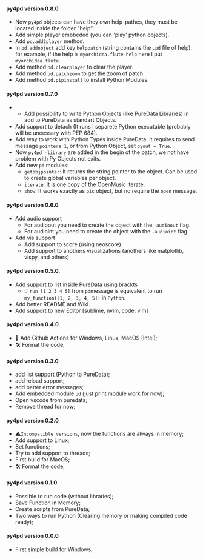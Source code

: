 #### py4pd version 0.8.0

* Now `py4pd` objects can have they own help-pathes, they must be located inside the folder "help".
* Add simple player embbeded (you can 'play' python objects).
* Add `pd.add2player` method.
* In `pd.addobject` add key `helppatch` (string contains the `.pd` file of help), for example, if the help is `myorchidea.flute-help` here I put `myorchidea.flute`.
* Add method `pd.clearplayer` to clear the player.
* Add method `pd.patchzoom` to get the zoom of patch.
* Add method `pd.pipinstall` to install Python Modules.


#### py4pd version 0.7.0
* * Add possibility to write Python Objects (like PureData Libraries) in add to PureData as standart Objects.
* Add support to detach (It runs I separete Python executable (probably will be uncessary with PEP 684).
* Add way to work with Python Types inside PureData. It requires to send message `pointers 1`, or from Python Object, set `pyout = True`.
* Now `py4pd -library` are added in the begin of the patch, we not have problem with Py Objects not exits.
* Add new `pd` modules:
	* `getobjpointer`: It returns the string pointer to the object. Can be used to create global variables per object.
	* `iterate`: It is one copy of the OpenMusic iterate.
	* `show`: It works exactly as `pic` object, but no require the `open` message.

#### py4pd version 0.6.0
* Add audio support
  * For audioout you need to create the object with the `-audioout` flag. 
  * For audioint you need to create the object with the `-audioint` flag.
* Add vis support
  * Add support to score (using neoscore)
  * Add support to anothers visualizations (anothers like matplotlib, vispy, and others)

#### py4pd version 0.5.0.
* Add support to list inside PureData using brackts 
  * 💡 `run [1 2 3 4 5]` from `pd`message is equivalent to run `my_function([1, 2, 3, 4, 5])` in `Python`.
* Add better README and Wiki.
* Add support to new Editor [sublime, nvim, code, vim]

#### py4pd version 0.4.0
* 🤖 Add Github Actions for Windows, Linux, MacOS (Intel);
* 🛠️ Format the code;

#### py4pd version 0.3.0
* add list support (Python to PureData);
* add reload support;
* add better error messages;
* Add embedded module `pd` (just print module work for now);
* Open vscode from puredata;
* Remove thread for now;

#### py4pd version 0.2.0
* ⚠️`Incompatible versions`, now the functions are always in memory;
* Add support to Linux;
* Set functions;
* Try to add support to threads;
* First build for MacOS;
* 🛠️ Format the code;


#### py4pd version 0.1.0

* Possible to run code (without libraries);
* Save Function in Memory;
* Create scripts from PureData;
* Two ways to run Python (Clearing memory or making compiled code ready);

#### py4pd version 0.0.0

* First simple build for Windows;

